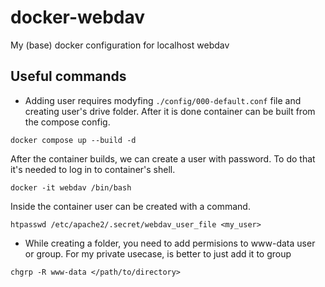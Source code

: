 # docker-webdav
My (base) docker configuration for localhost webdav  

## Useful commands
* Adding user requires modyfing `./config/000-default.conf` file and creating user's drive folder. After it is done container can be built from the compose config.
```
docker compose up --build -d
```
After the container builds, we can create a user with password. To do that it's needed to log in to container's shell.
```
docker -it webdav /bin/bash
```
Inside the container user can be created with a command.
```
htpasswd /etc/apache2/.secret/webdav_user_file <my_user>
```
* While creating a folder, you need to add permisions to www-data user or group. For my private usecase, is better to just add it to group
```
chgrp -R www-data </path/to/directory>
```
